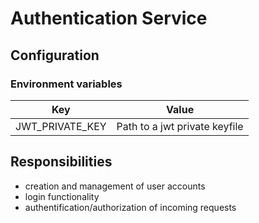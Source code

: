 # Authentication Service
## Configuration

### Environment variables
| Key             | Value                            |
|-----------------|----------------------------------|
| JWT_PRIVATE_KEY | Path to a jwt private keyfile    |


## Responsibilities

- creation and management of user accounts
- login functionality
- authentification/authorization of incoming requests
